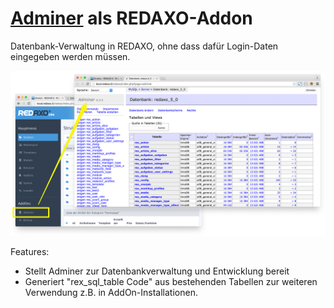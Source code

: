 # [Adminer](https://www.adminer.org) als REDAXO-Addon

Datenbank-Verwaltung in REDAXO, ohne dass dafür Login-Daten eingegeben werden müssen.

![Screenshot](https://raw.githubusercontent.com/FriendsOfREDAXO/adminer/assets/adminer.png)

Features: 
- Stellt Adminer zur Datenbankverwaltung und Entwicklung bereit
- Generiert "rex_sql_table Code" aus bestehenden Tabellen zur weiteren Verwendung z.B. in AddOn-Installationen. 


